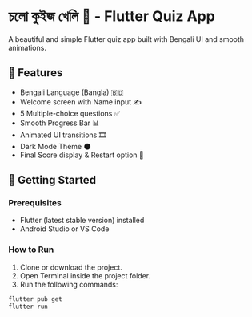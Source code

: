 # চলো কুইজ খেলি 🎯 - Flutter Quiz App

A beautiful and simple Flutter quiz app built with Bengali UI and smooth animations.

## 📱 Features
- Bengali Language (Bangla) 🇧🇩
- Welcome screen with Name input ✍️
- 5 Multiple-choice questions ✅
- Smooth Progress Bar 📊
- Animated UI transitions 🎞️
- Dark Mode Theme 🌑
- Final Score display & Restart option 🎯

## 🚀 Getting Started

### Prerequisites
- Flutter (latest stable version) installed
- Android Studio or VS Code

### How to Run
1. Clone or download the project.
2. Open Terminal inside the project folder.
3. Run the following commands:

```bash
flutter pub get
flutter run
